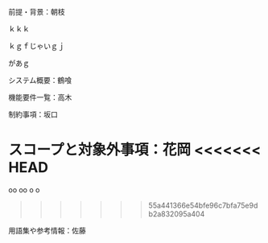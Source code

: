 前提・背景：朝枝

ｋｋｋ

ｋｇｆじゃいｇｊ

があｇ

システム概要：鶴喰

機能要件一覧：高木

制約事項：坂口

スコープと対象外事項：花岡
<<<<<<< HEAD
=======
oo
oo
o
o
>>>>>>> 55a441366e54bfe96c7bfa75e9db2a832095a404

用語集や参考情報：佐藤

